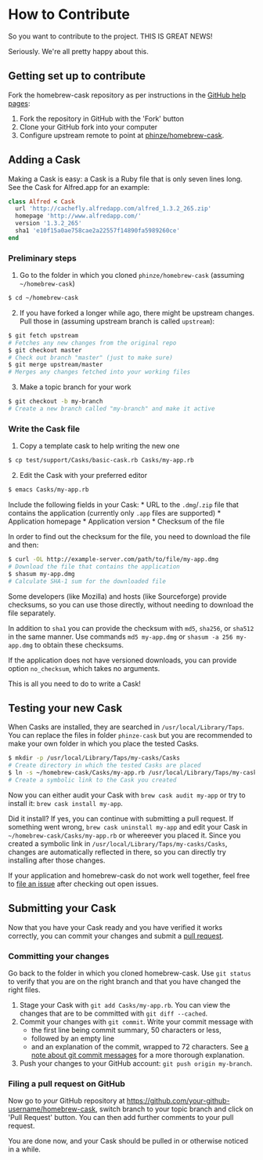 # How to Contribute

So you want to contribute to the project. THIS IS GREAT NEWS!

Seriously. We're all pretty happy about this.

## Getting set up to contribute

Fork the homebrew-cask repository as per instructions in the
[GitHub help pages](https://help.github.com/articles/fork-a-repo):

1. Fork the repository in GitHub with the 'Fork' button
2. Clone your GitHub fork into your computer
3. Configure upstream remote to point at
  [phinze/homebrew-cask](https://github.com/phinze/homebrew-cask.git).

## Adding a Cask

Making a Cask is easy: a Cask is a Ruby file that is only seven lines long.
See the Cask for Alfred.app for an example:

  ```ruby
  class Alfred < Cask
    url 'http://cachefly.alfredapp.com/alfred_1.3.2_265.zip'
    homepage 'http://www.alfredapp.com/'
    version '1.3.2_265'
    sha1 'e10f15a0ae758cae2a22557f14890fa5989260ce'
  end
  ```

### Preliminary steps

1. Go to the folder in which you cloned `phinze/homebrew-cask` (assuming
  `~/homebrew-cask`)
  ```bash
  $ cd ~/homebrew-cask
  ```
2. If you have forked a longer while ago, there might be upstream changes.
  Pull those in (assuming upstream branch is called `upstream`):
  ```bash
  $ git fetch upstream
  # Fetches any new changes from the original repo
  $ git checkout master
  # Check out branch "master" (just to make sure)
  $ git merge upstream/master
  # Merges any changes fetched into your working files
  ```
3. Make a topic branch for your work
  ```bash
  $ git checkout -b my-branch
  # Create a new branch called "my-branch" and make it active
  ```

### Write the Cask file

1. Copy a template cask to help writing the new one
  ```bash
  $ cp test/support/Casks/basic-cask.rb Casks/my-app.rb
  ```
2. Edit the Cask with your preferred editor
  ```bash
  $ emacs Casks/my-app.rb
  ```
  Include the following fields in your Cask:
    * URL to the `.dmg`/`.zip` file that contains the application (currently
      only `.app` files are supported)
    * Application homepage
    * Application version
    * Checksum of the file

  In order to find out the checksum for the file, you need to download the file
  and then:
  
  ``` bash
  $ curl -OL http://example-server.com/path/to/file/my-app.dmg
  # Download the file that contains the application
  $ shasum my-app.dmg
  # Calculate SHA-1 sum for the downloaded file
  ```
  
  Some developers (like Mozilla) and hosts (like Sourceforge) provide checksums,
  so you can use those directly, without needing to download the file separately.
  
  In addition to `sha1` you can provide the checksum with `md5`, `sha256`, or `sha512`
  in the same manner.  Use commands `md5 my-app.dmg` or `shasum -a 256 my-app.dmg`
  to obtain these checksums.

  If the application does not have versioned downloads, you can provide option
  `no_checksum`, which takes no arguments.

This is all you need to do to write a Cask!

## Testing your new Cask

When Casks are installed, they are searched in `/usr/local/Library/Taps`.  You
can replace the files in folder `phinze-cask` but you are recommended to make
your own folder in which you place the tested Casks.
  
  ```bash
  $ mkdir -p /usr/local/Library/Taps/my-casks/Casks
  # Create directory in which the tested Casks are placed
  $ ln -s ~/homebrew-cask/Casks/my-app.rb /usr/local/Library/Taps/my-casks/Casks
  # Create a symbolic link to the Cask you created
  ```

Now you can either audit your Cask with `brew cask audit my-app` or try to
install it: `brew cask install my-app`.

Did it install?  If yes, you can continue with submitting a pull request.  If
something went wrong, `brew cask uninstall my-app` and edit your Cask in
`~/homebrew-cask/Casks/my-app.rb` or whereever you placed it.  Since you
created a symbolic link in `/usr/local/Library/Taps/my-casks/Casks`, changes
are automatically reflected in there, so you can directly try installing after
those changes.

If your application and homebrew-cask do not work well together, feel free to
[file an issue](https://github.com/phinze/homebrew-cask/issues) after checking
out open issues.

## Submitting your Cask

Now that you have your Cask ready and you have verified it works correctly, you
can commit your changes and submit a
[pull request](https://help.github.com/articles/using-pull-requests).

### Committing your changes

Go back to the folder in which you cloned homebrew-cask.  Use `git status` to
verify that you are on the right branch and that you have changed the right
files.

1. Stage your Cask with `git add Casks/my-app.rb`.  You can view the changes
  that are to be committed with `git diff --cached`.
2. Commit your changes with `git commit`.  Write your commit message with
    * the first line being commit summary, 50 characters or less,
    * followed by an empty line
    * and an explanation of the commit, wrapped to 72 characters.
  See
  [a note about git commit messages](http://tbaggery.com/2008/04/19/a-note-about-git-commit-messages.html)
  for a more thorough explanation.
3. Push your changes to your GitHub account: `git push origin my-branch`.

### Filing a pull request on GitHub

Now go to *your* GitHub repository at
https://github.com/your-github-username/homebrew-cask, switch branch to your
topic branch and click on 'Pull Request' button.  You can then add further
comments to your pull request.

You are done now, and your Cask should be pulled in or otherwise noticed in a
while.
